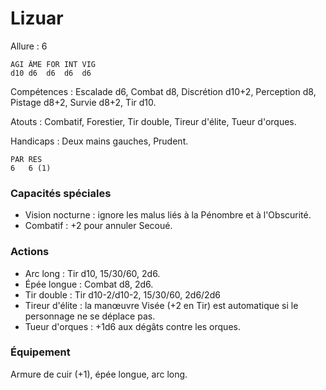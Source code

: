 # Lizuar

Allure : 6

	AGI	ÂME	FOR	INT	VIG
	d10	d6	d6	d6	d6

Compétences : Escalade d6, Combat d8, Discrétion d10+2, Perception d8, Pistage d8+2, Survie d8+2, Tir d10.

Atouts : Combatif, Forestier, Tir double, Tireur d'élite, Tueur d'orques.

Handicaps : Deux mains gauches, Prudent.

	PAR	RES
	6	6 (1)

### Capacités spéciales
- Vision nocturne : ignore les malus liés à la Pénombre et à l'Obscurité.
- Combatif : +2 pour annuler Secoué.

### Actions
- Arc long : Tir d10, 15/30/60, 2d6.
- Épée longue : Combat d8, 2d6.
- Tir double : Tir d10-2/d10-2, 15/30/60, 2d6/2d6
- Tireur d'élite : la manœuvre Visée (+2 en Tir) est automatique si le personnage ne se déplace pas.
- Tueur d'orques : +1d6 aux dégâts contre les orques.

### Équipement
Armure de cuir (+1), épée longue, arc long.
